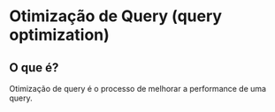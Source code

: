 # Otimização de Query (query optimization)

## O que é?

Otimização de query é o processo de melhorar a performance de uma query.


